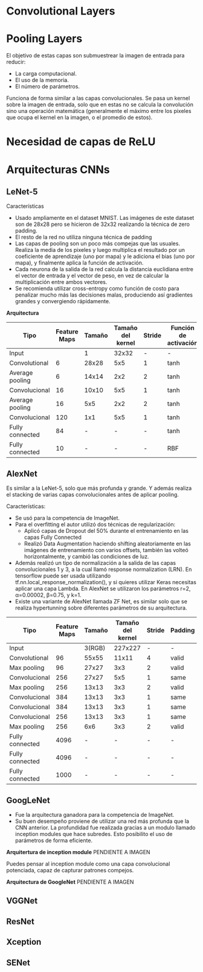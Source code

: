 # Convolutional Layers

# Pooling Layers

El objetivo de estas capas son submuestrear la imagen de entrada para reducir:
- La carga computacional.
- El uso de la memoria.
- El número de parámetros.

Funciona de forma similar a las capas convolucionales. Se pasa un kernel sobre la imagen de entrada, solo que en estas no se calcula la convolución sino una operación matemática (generalmente el máximo entre los pixeles que ocupa el kernel en la imagen, o el promedio de estos).

# Necesidad de capas de ReLU

# Arquitecturas CNNs

## LeNet-5

Características

- Usado ampliamente en el dataset MNIST. Las imágenes de este dataset son de 28x28 pero se hicieron de 32x32 realizando la técnica de zero padding.
- El resto de la red no utiliza ninguna técnica de padding
- Las capas de pooling son un poco más compejas que las usuales. Realiza la media de los pixeles y luego multiplica el resultado por un coeficiente de aprendizaje (uno por mapa) y le adiciona el bias (uno por mapa), y finalmente aplica la función de activación.
- Cada neurona de la salida de la red calcula la distancia euclidiana entre el vector de entrada y el vector de peso, en vez de calcular la multiplicación entre ambos vectores.
- Se recomienda utilizar cross-entropy como función de costo para penalizar mucho más las decisiones malas, produciendo así gradientes grandes y convergiendo rápidamente.

**Arquitectura**

| Tipo | Feature Maps | Tamaño | Tamaño del kernel | Stride | Función de activación |
|--|--|--|--|--|--|
|Input||1|32x32|-|-|-|
|Convolutional|6|28x28|5x5|1|tanh|
|Average pooling|6|14x14|2x2|2|tanh|
|Convolucional|16|10x10|5x5|1|tanh|
|Average pooling|16|5x5|2x2|2|tanh|
|Convolucional|120|1x1|5x5|1|tanh|
|Fully connected|84|-|-|-|tanh|
|Fully connected|10|-|-|-|RBF|

## AlexNet

Es similar a la LeNet-5, solo que más profunda y grande. Y además realiza el stacking de varias capas convolucionales antes de aplicar pooling.

Características:

- Se usó para la competencia de ImageNet.
- Para el overfitting el autor utilizó dos técnicas de regularización:
  - Aplicó capas de Dropout del 50% durante el entrenamiento en las capas Fully Connected
  - Realizó Data Augmentation haciendo shifting aleatoriamente en las imágenes de entrenamiento con varios offsets, también las volteó horizontalmente, y cambió las condiciones de luz.
- Además realizó un tipo de normalización a la salida de las capas convolucionales 1 y 3, a la cual llamó response normalization (LRN). En tensorflow puede ser usada utilizando tf.nn.local_response_normalization(), y si quieres utilizar Keras necesitas aplicar una capa Lambda. En AlexNet se utilizaron los parámetros r=2, &alpha;=0.00002, &beta;=0.75, y k=1.
- Existe una variante de AlexNet llamada ZF Net, es similar solo que se realiza hypertunning sobre diferentes parámetros de su arquitectura.

| Tipo | Feature Maps | Tamaño | Tamaño del kernel | Stride | Padding |Función de activación |
|--|--|--|--|--|--|--|
|Input||3(RGB)|227x227|-|-|-|-|
|Convolutional|96|55x55|11x11|4|valid|ReLU|
|Max pooling|96|27x27|3x3|2|valid|-|
|Convolucional|256|27x27|5x5|1|same|ReLU|
|Max pooling|256|13x13|3x3|2|valid|-|
|Convolucional|384|13x13|3x3|1|same|ReLU|
|Convolucional|384|13x13|3x3|1|same|ReLU|
|Convolucional|256|13x13|3x3|1|same|ReLU|
|Max pooling|256|6x6|3x3|2|valid|-|
|Fully connected|4096|-|-|-|-|ReLU|
|Fully connected|4096|-|-|-|-|ReLU|
|Fully connected|1000|-|-|-|-|Softmax|

## GoogLeNet

- Fue la arquitectura ganadora para la competencia de ImageNet.
- Su buen desempeño proviene de utilizar una red más profunda que la CNN anterior. La profundidad fue realizada gracias a un modulo llamado inception modules que hace subredes. Esto posibilito el uso de parámetros de forma eficiente.

**Arquitertura de inception module**
PENDIENTE A IMAGEN

Puedes pensar al inception module como una capa convolucional potenciada, capaz de capturar patrones compejos.

**Arquitectura de GoogleNet**
PENDIENTE A IMAGEN

## VGGNet

## ResNet

## Xception

## SENet





